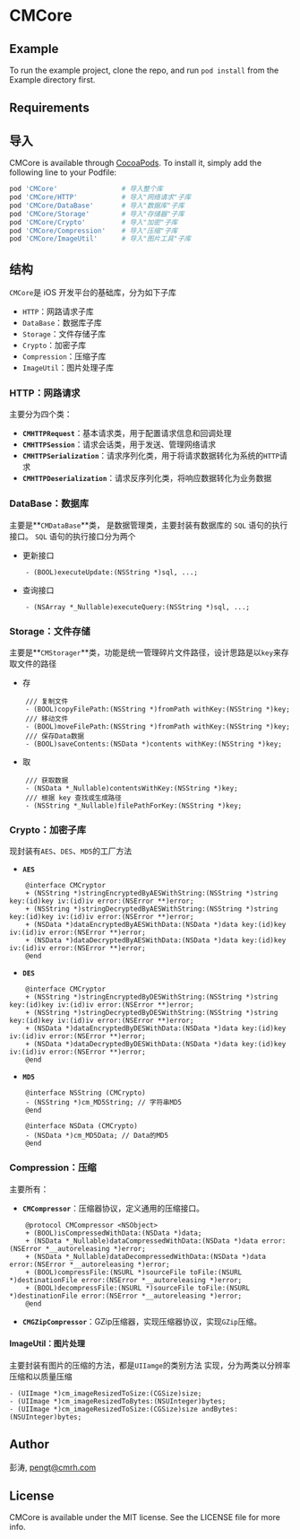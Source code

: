 # CMCore

## Example

To run the example project, clone the repo, and run `pod install` from the Example directory first.

## Requirements

## 导入

CMCore is available through [CocoaPods](http://cocoapods.org). To install
it, simply add the following line to your Podfile:

```ruby
pod 'CMCore'				# 导入整个库
pod 'CMCore/HTTP'			# 导入"网络请求"子库
pod 'CMCore/DataBase'		# 导入"数据库"子库
pod 'CMCore/Storage'		# 导入"存储器"子库
pod 'CMCore/Crypto'			# 导入"加密"子库
pod 'CMCore/Compression'	# 导入"压缩"子库
pod 'CMCore/ImageUtil'		# 导入"图片工具"子库
```

## 结构
`CMCore`是 iOS 开发平台的基础库，分为如下子库
* `HTTP`：网路请求子库
* `DataBase`：数据库子库
* `Storage`：文件存储子库
* `Crypto`：加密子库
* `Compression`：压缩子库
* `ImageUtil`：图片处理子库

### HTTP：网路请求
主要分为四个类：
* **`CMHTTPRequest`**：基本请求类，用于配置请求信息和回调处理
* **`CMHTTPSession`**：请求会话类，用于发送、管理网络请求
* **`CMHTTPSerialization`**：请求序列化类，用于将请求数据转化为系统的`HTTP`请求
* **`CMHTTPDeserialization`**：请求反序列化类，将响应数据转化为业务数据

### DataBase：数据库
主要是**`CMDataBase`**类， 是数据管理类，主要封装有数据库的 `SQL` 语句的执行接口。
`SQL` 语句的执行接口分为两个
* 更新接口
```
	- (BOOL)executeUpdate:(NSString *)sql, ...;
```
* 查询接口
```
	- (NSArray *_Nullable)executeQuery:(NSString *)sql, ...;
```

### Storage：文件存储
主要是**`CMStorager`**类，功能是统一管理碎片文件路径，设计思路是以`key`来存取文件的路径
* 存
```
	/// 复制文件
	- (BOOL)copyFilePath:(NSString *)fromPath withKey:(NSString *)key;
	/// 移动文件
	- (BOOL)moveFilePath:(NSString *)fromPath withKey:(NSString *)key;
	/// 保存Data数据
	- (BOOL)saveContents:(NSData *)contents withKey:(NSString *)key;
```

* 取
```
	/// 获取数据
	- (NSData *_Nullable)contentsWithKey:(NSString *)key;
	/// 根据 key 查找或生成路径
	- (NSString *_Nullable)filePathForKey:(NSString *)key;
```

### Crypto：加密子库
现封装有`AES`、`DES`、`MD5`的工厂方法
* **`AES`**
```
	@interface CMCryptor
    + (NSString *)stringEncryptedByAESWithString:(NSString *)string key:(id)key iv:(id)iv error:(NSError **)error;
    + (NSString *)stringDecryptedByAESWithString:(NSString *)string key:(id)key iv:(id)iv error:(NSError **)error;
	+ (NSData *)dataEncryptedByAESWithData:(NSData *)data key:(id)key iv:(id)iv error:(NSError **)error;
    + (NSData *)dataDecryptedByAESWithData:(NSData *)data key:(id)key iv:(id)iv error:(NSError **)error;
	@end
```

* **`DES`**
```
	@interface CMCryptor
    + (NSString *)stringEncryptedByDESWithString:(NSString *)string key:(id)key iv:(id)iv error:(NSError **)error;
    + (NSString *)stringDecryptedByDESWithString:(NSString *)string key:(id)key iv:(id)iv error:(NSError **)error;
	+ (NSData *)dataEncryptedByDESWithData:(NSData *)data key:(id)key iv:(id)iv error:(NSError **)error;
    + (NSData *)dataDecryptedByDESWithData:(NSData *)data key:(id)key iv:(id)iv error:(NSError **)error;
	@end
```

* **`MD5`**
```
	@interface NSString (CMCrypto)
	- (NSString *)cm_MD5String; // 字符串MD5
	@end

	@interface NSData (CMCrypto)
	- (NSData *)cm_MD5Data;	// Data的MD5
	@end
```

### Compression：压缩
主要所有：
* **`CMCompressor`**：压缩器协议，定义通用的压缩接口。
```
	@protocol CMCompressor <NSObject>
    + (BOOL)isCompressedWithData:(NSData *)data;
    + (NSData *_Nullable)dataCompressedWithData:(NSData *)data error:(NSError *__autoreleasing *)error;
    + (NSData *_Nullable)dataDecompressedWithData:(NSData *)data error:(NSError *__autoreleasing *)error;
    + (BOOL)compressFile:(NSURL *)sourceFile toFile:(NSURL *)destinationFile error:(NSError *__autoreleasing *)error;
    + (BOOL)decompressFile:(NSURL *)sourceFile toFile:(NSURL *)destinationFile error:(NSError *__autoreleasing *)error;
    @end
```

* **`CMGZipCompressor`**：GZip压缩器，实现压缩器协议，实现`GZip`压缩。

#### ImageUtil：图片处理
主要封装有图片的压缩的方法，都是`UIIamge`的类别方法 实现，分为两类以分辨率压缩和以质量压缩
```
- (UIImage *)cm_imageResizedToSize:(CGSize)size;
- (UIImage *)cm_imageResizedToBytes:(NSUInteger)bytes;
- (UIImage *)cm_imageResizedToSize:(CGSize)size andBytes:(NSUInteger)bytes;
```

## Author

彭涛,  pengt@cmrh.com

## License

CMCore is available under the MIT license. See the LICENSE file for more info.

